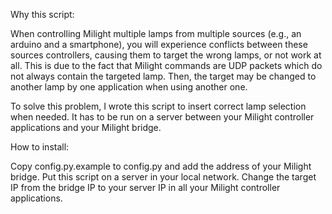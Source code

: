 Why this script:

When controlling Milight multiple lamps from multiple sources (e.g., an arduino and a smartphone), you will experience conflicts between these sources controllers, causing them to target the wrong lamps, or not work at all. This is due to the fact that Milight commands are UDP packets which do not always contain the targeted lamp. Then, the target may be changed to another lamp by one application when using another one.

To solve this problem, I wrote this script to insert correct lamp selection when needed. It has to be run on a server between your Milight controller applications and your Milight bridge.

How to install:

Copy config.py.example to config.py and add the address of your Milight bridge.
Put this script on a server in your local network. Change the target IP from the bridge IP to your server IP in all your Milight controller applications.